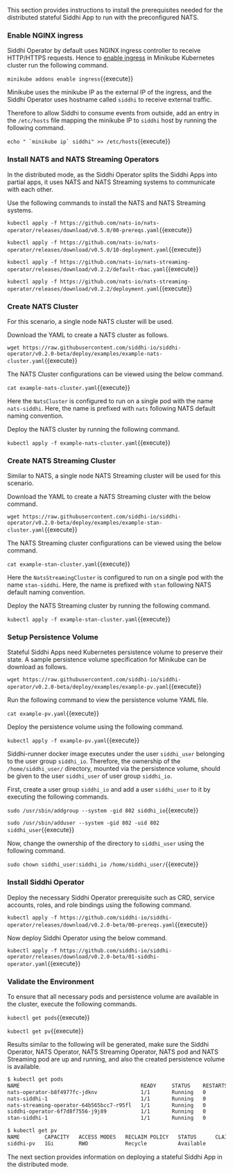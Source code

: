This section provides instructions to install the prerequisites needed for the distributed stateful Siddhi App to run with the preconfigured NATS.

### Enable NGINX ingress

Siddhi Operator by default uses NGINX ingress controller to receive HTTP/HTTPS requests. 
Hence to [enable ingress](https://kubernetes.github.io/ingress-nginx/deploy/) in Minikube Kubernetes cluster run the following command.

`minikube addons enable ingress`{{execute}}

Minikube uses the minikube IP as the external IP of the ingress, and the Siddhi Operator uses hostname called `siddhi` to receive external traffic. 

Therefore to allow Siddhi to consume events from outside, add an entry in the `/etc/hosts` file mapping the minikube IP to `siddhi` host by running the following command.

``` echo " `minikube ip` siddhi" >> /etc/hosts ```{{execute}}

### Install NATS and NATS Streaming Operators

In the distributed mode, as the Siddhi Operator splits the Siddhi Apps into partial apps, it uses NATS and NATS Streaming systems to communicate with each other. 

Use the following commands to install the NATS and NATS Streaming systems.

`kubectl apply -f https://github.com/nats-io/nats-operator/releases/download/v0.5.0/00-prereqs.yaml`{{execute}}

`kubectl apply -f https://github.com/nats-io/nats-operator/releases/download/v0.5.0/10-deployment.yaml`{{execute}}

`kubectl apply -f https://github.com/nats-io/nats-streaming-operator/releases/download/v0.2.2/default-rbac.yaml`{{execute}}

`kubectl apply -f https://github.com/nats-io/nats-streaming-operator/releases/download/v0.2.2/deployment.yaml`{{execute}}

### Create NATS Cluster

For this scenario, a single node NATS cluster will be used.  
 
Download the YAML to create a NATS cluster as follows.

`wget https://raw.githubusercontent.com/siddhi-io/siddhi-operator/v0.2.0-beta/deploy/examples/example-nats-cluster.yaml`{{execute}}

The NATS Cluster configurations can be viewed using the below command.

`cat example-nats-cluster.yaml`{{execute}}

Here the `NatsCluster` is configured to run on a single pod with the name `nats-siddhi`. Here, the name is prefixed with `nats` following NATS default naming convention.

Deploy the NATS cluster by running the following command.

`kubectl apply -f example-nats-cluster.yaml`{{execute}}

### Create NATS Streaming Cluster

Similar to NATS, a single node NATS Streaming cluster will be used for this scenario.

Download the YAML to create a NATS Streaming cluster with the below command.

`wget https://raw.githubusercontent.com/siddhi-io/siddhi-operator/v0.2.0-beta/deploy/examples/example-stan-cluster.yaml`{{execute}}

The NATS Streaming cluster configurations can be viewed using the below command.

`cat example-stan-cluster.yaml`{{execute}}

Here the `NatsStreamingCluster` is configured to run on a single pod with the name `stan-siddhi`. Here, the name is prefixed with `stan` following NATS default naming convention.

Deploy the NATS Streaming cluster by running the following command.

`kubectl apply -f example-stan-cluster.yaml`{{execute}}

### Setup Persistence Volume

Stateful Siddhi Apps need Kubernetes persistence volume to preserve their state. A sample persistence volume specification for Minikube can be download as follows.

`wget https://raw.githubusercontent.com/siddhi-io/siddhi-operator/v0.2.0-beta/deploy/examples/example-pv.yaml`{{execute}}

Run the following command to view the persistence volume YAML file.

`cat example-pv.yaml`{{execute}}

Deploy the persistence volume using the following command.

`kubectl apply -f example-pv.yaml`{{execute}}

Siddhi-runner docker image executes under the user `siddhi_user` belonging to the user group `siddhi_io`. Therefore, the ownership of the `/home/siddhi_user/` directory, mounted via the persistence volume, should be given to the user `siddhi_user` of user group `siddhi_io`.

First, create a user group `siddhi_io` and add a user `siddhi_user` to it by executing the following commands.

`sudo /usr/sbin/addgroup --system -gid 802 siddhi_io`{{execute}}

`sudo /usr/sbin/adduser --system -gid 802 -uid 802 siddhi_user`{{execute}}

Now, change the ownership of the directory to `siddhi_user` using the following command.

`sudo chown siddhi_user:siddhi_io /home/siddhi_user/`{{execute}}

### Install Siddhi Operator

Deploy the necessary Siddhi Operator prerequisite such as CRD, service accounts, roles, and role bindings using the following command.

`kubectl apply -f https://github.com/siddhi-io/siddhi-operator/releases/download/v0.2.0-beta/00-prereqs.yaml`{{execute}}

Now deploy Siddhi Operator using the below command.

`kubectl apply -f https://github.com/siddhi-io/siddhi-operator/releases/download/v0.2.0-beta/01-siddhi-operator.yaml`{{execute}}

### Validate the Environment

To ensure that all necessary pods and persistence volume are available in the cluster, execute the following commands.

`kubectl get pods`{{execute}}

`kubectl get pv`{{execute}}

Results similar to the following will be generated, make sure the Siddhi Operator, NATS Operator, NATS Streaming Operator, NATS pod and NATS Streaming pod are up and running, and also the created persistence volume is available. 

```sh
$ kubectl get pods
NAME                                       READY     STATUS    RESTARTS   AGE
nats-operator-b8f4977fc-jdknv              1/1       Running   0          5m
nats-siddhi-1                              1/1       Running   0          5m
nats-streaming-operator-64b565bcc7-r95fl   1/1       Running   0          5m
siddhi-operator-6f7d8f7556-j9j89           1/1       Running   0          5m
stan-siddhi-1                              1/1       Running   0          5m

$ kubectl get pv
NAME        CAPACITY   ACCESS MODES   RECLAIM POLICY   STATUS      CLAIM     STORAGECLASS   REASON    AGE
siddhi-pv   1Gi        RWO            Recycle          Available             standard                 5m
```

The next section provides information on deploying a stateful Siddhi App in the distributed mode.

